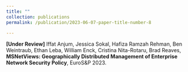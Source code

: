 ```yaml
---
title: ""
collection: publications
permalink: /publication/2023-06-07-paper-title-number-8

---
```

**[Under Review]** Iffat Anjum, Jessica Sokal, Hafiza Ramzah Rehman, Ben Weintraub, Ethan Leba, William Enck, Cristina Nita-Rotaru, Brad Reaves, **MSNetViews: Geographically Distributed Management of Enterprise Network Security Policy**, EuroS&P 2023.
